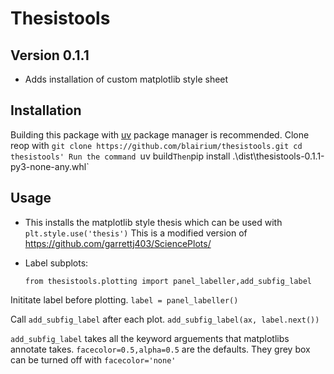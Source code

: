 # Thesistools

## Version 0.1.1

- Adds installation of custom matplotlib style sheet

## Installation
Building this package with [uv](https://docs.astral.sh/uv/getting-started/installation/) package manager is recommended.
Clone reop with
`git clone https://github.com/blairium/thesistools.git
cd thesistools'
Run the command
`uv build`
Then
`pip install .\dist\thesistools-0.1.1-py3-none-any.whl`

## Usage

- This installs the matplotlib style thesis which can be used with
`plt.style.use('thesis')` This is a modified version of https://github.com/garrettj403/SciencePlots/
- Label subplots:
  
  `from thesistools.plotting import panel_labeller,add_subfig_label`


Inititate label before plotting.
`label = panel_labeller()`


Call `add_subfig_label` after each plot.
`add_subfig_label(ax, label.next())`

`add_subfig_label` takes all the keyword arguements that matplotlibs annotate takes. `facecolor=0.5,alpha=0.5` are the defaults. They grey box can be turned off with `facecolor='none'`


